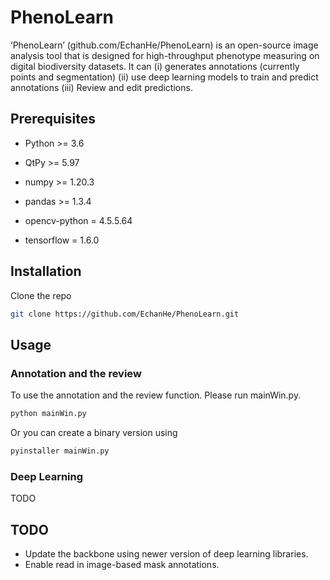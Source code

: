 # PhenoLearn

‘PhenoLearn’ (github.com/EchanHe/PhenoLearn) is an open-source image analysis tool that is designed for high-throughput phenotype measuring on digital biodiversity datasets. It can (i) generates annotations  (currently points and segmentation) (ii) use deep learning models to train and predict annotations (iii) Review and edit predictions.

  

## Prerequisites

- Python >= 3.6

- QtPy >= 5.97

- numpy >= 1.20.3

- pandas >= 1.3.4

- opencv-python = 4.5.5.64

- tensorflow = 1.6.0
  
  

## Installation

  Clone the repo

```bash
git clone https://github.com/EchanHe/PhenoLearn.git
```



## Usage

### Annotation and the review
To use the annotation and the review function. Please run mainWin.py.
 ```bash
python mainWin.py
```

Or you can create a binary version using
  
 ```bash
pyinstaller mainWin.py
```

### Deep Learning
TODO

## TODO
- Update the backbone using newer version of deep learning libraries.
- Enable read in image-based mask annotations.